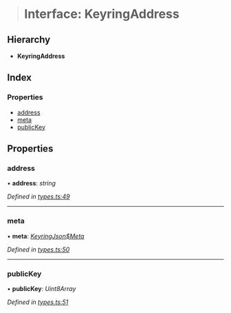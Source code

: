 > # Interface: KeyringAddress

## Hierarchy

* **KeyringAddress**

## Index

### Properties

* [address](_types_.keyringaddress.md#address)
* [meta](_types_.keyringaddress.md#meta)
* [publicKey](_types_.keyringaddress.md#publickey)

## Properties

###  address

• **address**: *string*

*Defined in [types.ts:49](https://github.com/polkadot-js/ui/blob/b548b23/packages/ui-keyring/src/types.ts#L49)*

___

###  meta

• **meta**: *[KeyringJson$Meta](_types_.keyringjson_meta.md)*

*Defined in [types.ts:50](https://github.com/polkadot-js/ui/blob/b548b23/packages/ui-keyring/src/types.ts#L50)*

___

###  publicKey

• **publicKey**: *Uint8Array*

*Defined in [types.ts:51](https://github.com/polkadot-js/ui/blob/b548b23/packages/ui-keyring/src/types.ts#L51)*